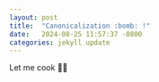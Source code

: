 ```yaml
---
layout: post
title:  "Canonicalization :bomb: !"
date:   2024-08-25 11:57:37 -0800
categories: jekyll update
---
```



Let me cook :man_cook: